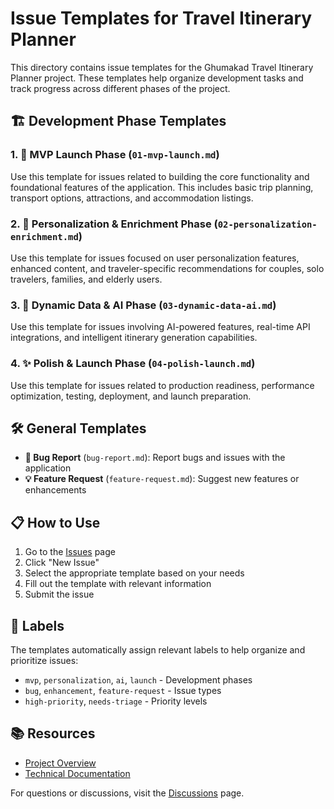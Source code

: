 # Issue Templates for Travel Itinerary Planner

This directory contains issue templates for the Ghumakad Travel Itinerary Planner project. These templates help organize development tasks and track progress across different phases of the project.

## 🏗️ Development Phase Templates

### 1. 🚀 MVP Launch Phase (`01-mvp-launch.md`)
Use this template for issues related to building the core functionality and foundational features of the application. This includes basic trip planning, transport options, attractions, and accommodation listings.

### 2. 👤 Personalization & Enrichment Phase (`02-personalization-enrichment.md`)
Use this template for issues focused on user personalization features, enhanced content, and traveler-specific recommendations for couples, solo travelers, families, and elderly users.

### 3. 🤖 Dynamic Data & AI Phase (`03-dynamic-data-ai.md`)
Use this template for issues involving AI-powered features, real-time API integrations, and intelligent itinerary generation capabilities.

### 4. ✨ Polish & Launch Phase (`04-polish-launch.md`)
Use this template for issues related to production readiness, performance optimization, testing, deployment, and launch preparation.

## 🛠️ General Templates

- **🐛 Bug Report** (`bug-report.md`): Report bugs and issues with the application
- **💡 Feature Request** (`feature-request.md`): Suggest new features or enhancements

## 📋 How to Use

1. Go to the [Issues](https://github.com/ajeetchouksey/ghumakad/issues) page
2. Click "New Issue"
3. Select the appropriate template based on your needs
4. Fill out the template with relevant information
5. Submit the issue

## 🎯 Labels

The templates automatically assign relevant labels to help organize and prioritize issues:

- `mvp`, `personalization`, `ai`, `launch` - Development phases
- `bug`, `enhancement`, `feature-request` - Issue types
- `high-priority`, `needs-triage` - Priority levels

## 📚 Resources

- [Project Overview](../../travel_itinerary_planner_summary.md)
- [Technical Documentation](../../travel_itinerary_planner_summary%20(1).md)

For questions or discussions, visit the [Discussions](https://github.com/ajeetchouksey/ghumakad/discussions) page.